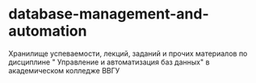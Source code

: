# database-management-and-automation
Хранилище успеваемости, лекций, заданий и прочих материалов по дисциплине " Управление и автоматизация баз данных" в академическом колледже ВВГУ

